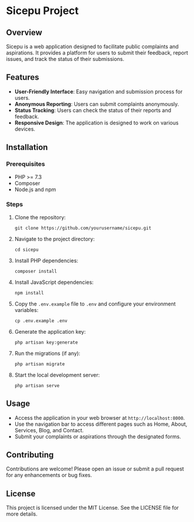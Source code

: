 # Sicepu Project

## Overview
Sicepu is a web application designed to facilitate public complaints and aspirations. It provides a platform for users to submit their feedback, report issues, and track the status of their submissions.

## Features
- **User-Friendly Interface**: Easy navigation and submission process for users.
- **Anonymous Reporting**: Users can submit complaints anonymously.
- **Status Tracking**: Users can check the status of their reports and feedback.
- **Responsive Design**: The application is designed to work on various devices.

## Installation

### Prerequisites
- PHP >= 7.3
- Composer
- Node.js and npm

### Steps
1. Clone the repository:
   ```
   git clone https://github.com/yourusername/sicepu.git
   ```
2. Navigate to the project directory:
   ```
   cd sicepu
   ```
3. Install PHP dependencies:
   ```
   composer install
   ```
4. Install JavaScript dependencies:
   ```
   npm install
   ```
5. Copy the `.env.example` file to `.env` and configure your environment variables:
   ```
   cp .env.example .env
   ```
6. Generate the application key:
   ```
   php artisan key:generate
   ```
7. Run the migrations (if any):
   ```
   php artisan migrate
   ```
8. Start the local development server:
   ```
   php artisan serve
   ```

## Usage
- Access the application in your web browser at `http://localhost:8000`.
- Use the navigation bar to access different pages such as Home, About, Services, Blog, and Contact.
- Submit your complaints or aspirations through the designated forms.

## Contributing
Contributions are welcome! Please open an issue or submit a pull request for any enhancements or bug fixes.

## License
This project is licensed under the MIT License. See the LICENSE file for more details.